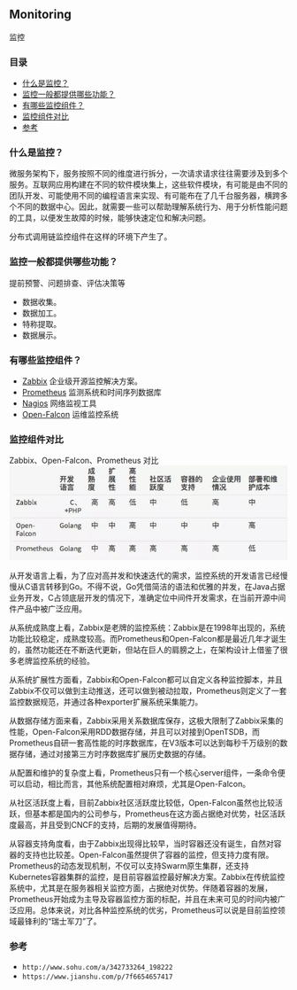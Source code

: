 ## Monitoring

监控

### 目录
* [什么是监控？](#什么是监控？)
* [监控一般都提供哪些功能？](#监控一般都提供哪些功能？)
* [有哪些监控组件？](#有哪些监控组件？)
* [监控组件对比](#监控组件对比)
* [参考](#参考)

### 什么是监控？
微服务架构下，服务按照不同的维度进行拆分，一次请求请求往往需要涉及到多个服务。互联网应用构建在不同的软件模块集上，这些软件模块，有可能是由不同的团队开发、可能使用不同的编程语言来实现、有可能布在了几千台服务器，横跨多个不同的数据中心。因此，就需要一些可以帮助理解系统行为、用于分析性能问题的工具，以便发生故障的时候，能够快速定位和解决问题。

分布式调用链监控组件在这样的环境下产生了。

### 监控一般都提供哪些功能？
提前预警、问题排查、评估决策等

* 数据收集。
* 数据加工。
* 特称提取。
* 数据展示。

### 有哪些监控组件？
* [Zabbix](../Component/Zabbix.md) 企业级开源监控解决方案。
* [Prometheus](../Component/Prometheus.md) 监测系统和时间序列数据库
* [Nagios](../Component/Nagios.md) 网络监视工具
* [Open-Falcon](../Component/Open-Falcon.md) 运维监控系统

### 监控组件对比
Zabbix、Open-Falcon、Prometheus 对比
![对比](images/monitoring-vs.jpeg)

从开发语言上看，为了应对高并发和快速迭代的需求，监控系统的开发语言已经慢慢从C语言转移到Go。不得不说，Go凭借简洁的语法和优雅的并发，在Java占据业务开发，C占领底层开发的情况下，准确定位中间件开发需求，在当前开源中间件产品中被广泛应用。

从系统成熟度上看，Zabbix是老牌的监控系统：Zabbix是在1998年出现的，系统功能比较稳定，成熟度较高。而Prometheus和Open-Falcon都是最近几年才诞生的，虽然功能还在不断迭代更新，但站在巨人的肩膀之上，在架构设计上借鉴了很多老牌监控系统的经验。

从系统扩展性方面看，Zabbix和Open-Falcon都可以自定义各种监控脚本，并且Zabbix不仅可以做到主动推送，还可以做到被动拉取，Prometheus则定义了一套监控数据规范，并通过各种exporter扩展系统采集能力。

从数据存储方面来看，Zabbix采用关系数据库保存，这极大限制了Zabbix采集的性能，Open-Falcon采用RDD数据存储，并且可以对接到OpenTSDB，而Prometheus自研一套高性能的时序数据库，在V3版本可以达到每秒千万级别的数据存储，通过对接第三方时序数据库扩展历史数据的存储。

从配置和维护的复杂度上看，Prometheus只有一个核心server组件，一条命令便可以启动，相比而言，其他系统配置相对麻烦，尤其是Open-Falcon。

从社区活跃度上看，目前Zabbix社区活跃度比较低，Open-Falcon虽然也比较活跃，但基本都是国内的公司参与，Prometheus在这方面占据绝对优势，社区活跃度最高，并且受到CNCF的支持，后期的发展值得期待。

从容器支持角度看，由于Zabbix出现得比较早，当时容器还没有诞生，自然对容器的支持也比较差。Open-Falcon虽然提供了容器的监控，但支持力度有限。Prometheus的动态发现机制，不仅可以支持Swarm原生集群，还支持Kubernetes容器集群的监控，是目前容器监控最好解决方案。Zabbix在传统监控系统中，尤其是在服务器相关监控方面，占据绝对优势。伴随着容器的发展，Prometheus开始成为主导及容器监控方面的标配，并且在未来可见的时间内被广泛应用。总体来说，对比各种监控系统的优劣，Prometheus可以说是目前监控领域最锋利的“瑞士军刀”了。

### 参考
* `http://www.sohu.com/a/342733264_198222`
* `https://www.jianshu.com/p/7f6654657417`